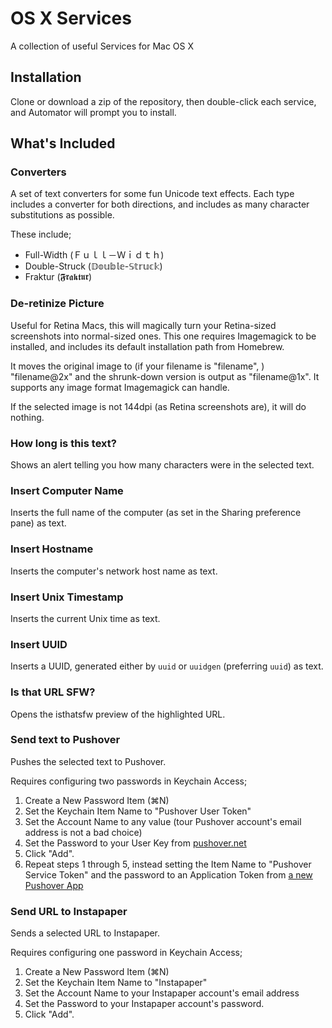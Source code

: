 # OS X Services

A collection of useful Services for Mac OS X

## Installation

Clone or download a zip of the repository, then double-click each service, and Automator will prompt you to install.

## What's Included

### Converters

A set of text converters for some fun Unicode text effects. Each type includes a converter for both directions, and includes as many character substitutions as possible.

These include;

* Full-Width (Ｆｕｌｌ－Ｗｉｄｔｈ)
* Double-Struck (𝔻𝕠𝕦𝕓𝕝𝕖-𝕊𝕥𝕣𝕦𝕔𝕜)
* Fraktur (𝕱𝖗𝖆𝖐𝖙𝖚𝖗)

### De-retinize Picture

Useful for Retina Macs, this will magically turn your Retina-sized screenshots into normal-sized ones. This one requires Imagemagick to be installed, and includes its default installation path from Homebrew.

It moves the original image to (if your filename is "filename", ) "filename@2x" and the shrunk-down version is output as "filename@1x". It supports any image format Imagemagick can handle.

If the selected image is not 144dpi (as Retina screenshots are), it will do nothing.

### How long is this text?

Shows an alert telling you how many characters were in the selected text.

### Insert Computer Name

Inserts the full name of the computer (as set in the Sharing preference pane) as text.

### Insert Hostname

Inserts the computer's network host name as text.

### Insert Unix Timestamp

Inserts the current Unix time as text.

### Insert UUID

Inserts a UUID, generated either by `uuid` or `uuidgen` (preferring `uuid`) as text.

### Is that URL SFW?

Opens the isthatsfw preview of the highlighted URL.

### Send text to Pushover

Pushes the selected text to Pushover.

Requires configuring two passwords in Keychain Access;

1. Create a New Password Item (⌘N)
2. Set the Keychain Item Name to "Pushover User Token"
3. Set the Account Name to any value (tour Pushover account's email address is not a bad choice)
4. Set the Password to your User Key from [pushover.net](https://pushover.net)
5. Click "Add".
6. Repeat steps 1 through 5, instead setting the Item Name to "Pushover Service Token" and the password to an Application Token from [a new Pushover App](https://pushover.net/apps/build)

### Send URL to Instapaper

Sends a selected URL to Instapaper.

Requires configuring one password in Keychain Access;

1. Create a New Password Item (⌘N)
2. Set the Keychain Item Name to "Instapaper"
3. Set the Account Name to your Instapaper account's email address
4. Set the Password to your Instapaper account's password.
5. Click "Add".
